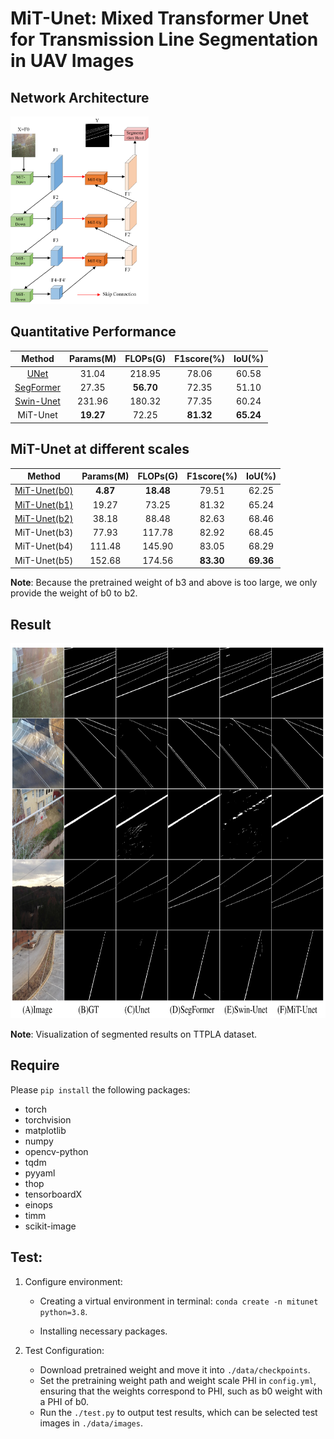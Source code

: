 # MiT-Unet: Mixed Transformer Unet for Transmission Line Segmentation in UAV Images

## Network Architecture
<img src="architecture.png" height=300>

## Quantitative Performance
|                                                   Method                                                    | Params(M) | FLOPs(G)  | F1score(%) |  IoU(%)   |
|:-----------------------------------------------------------------------------------------------------------:|:---------:|:---------:|:----------:|:---------:|
|                                [UNet](https://arxiv.org/pdf/1505.04597.pdf)                                 |   31.04   |  218.95   |   78.06    |   60.58   |
|   [SegFormer](https://proceedings.neurips.cc/paper/2021/file/64f1f27bf1b4ec22924fd0acb550c235-Paper.pdf)    |   27.35   | **56.70** |   72.35    |   51.10   |
|                                [Swin-Unet](https://arxiv.org/pdf/2105.05537)                                |  231.96   |  180.32   |   77.35    |   60.24   |
|                                                  MiT-Unet                                                   | **19.27** |   72.25   | **81.32**  | **65.24** |

## MiT-Unet at different scales
|                                                Method                                                 | Params(M) | FLOPs(G)  | F1score(%) |  IoU(%)   |
|:-----------------------------------------------------------------------------------------------------:|:---------:|:---------:|:----------:|:---------:|
| [MiT-Unet(b0)](https://drive.google.com/file/d/13q7i9BkVh_Uy-0yzbj22OVbilPv_tkgl/view?usp=drive_link) | **4.87**  | **18.48** |   79.51    |   62.25   |
| [MiT-Unet(b1)](https://drive.google.com/file/d/1iSpxWF0j5aYnHfoD5wl85RJj0xVlTlKY/view?usp=drive_link) |   19.27   |   73.25   |   81.32    |   65.24   |
| [MiT-Unet(b2)](https://drive.google.com/file/d/1EKhuF5UVE4vXdkVnF_jTEtbstqdsG73B/view?usp=drive_link) |   38.18   |   88.48   |   82.63    |   68.46   |
|                                             MiT-Unet(b3)                                              |   77.93   |  117.78   |   82.92    |   68.45   |
|                                             MiT-Unet(b4)                                              |  111.48   |  145.90   |   83.05    |   68.29   |
|                                             MiT-Unet(b5)                                              |  152.68   |  174.56   | **83.30**  | **69.36** |

__Note__: Because the pretrained weight of b3 and above is too large, we only provide the weight of b0 to b2.

## Result
<img src="result.png" height=600>

__Note__: Visualization of segmented results on TTPLA dataset.

## Require
Please `pip install` the following packages:
- torch
- torchvision
- matplotlib
- numpy
- opencv-python
- tqdm
- pyyaml
- thop
- tensorboardX
- einops
- timm
- scikit-image

## Test:
1. Configure environment:
    
    + Creating a virtual environment in terminal: `conda create -n mitunet python=3.8`.
    
    + Installing necessary packages.
2. Test Configuration:
    + Download pretrained weight and move it into `./data/checkpoints`.
    + Set the pretraining weight path and weight scale PHI in `config.yml`, ensuring that the weights correspond to PHI, such as b0 weight with a PHI of b0.
    + Run the `./test.py` to output test results, which can be selected test images in `./data/images`.


